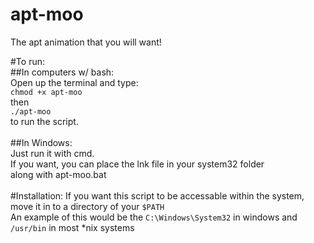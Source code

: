 # apt-moo
The apt animation that you will want!

#To run: <br>
##In computers w/ bash:<br>
Open up the terminal and type:<br>
`chmod +x apt-moo` <br>
then <br>
`./apt-moo`<br>
to run the script.<br>
<br>
##In Windows:<br>
Just run it with cmd.<br>
If you want, you can place the lnk file in your system32 folder<br>
along with apt-moo.bat<br>
<br>
#Installation:
If you want this script to be accessable within the system, move it in to a directory of your `$PATH`<br>
An example of this would be the `C:\Windows\System32` in windows and `/usr/bin` in most *nix systems

